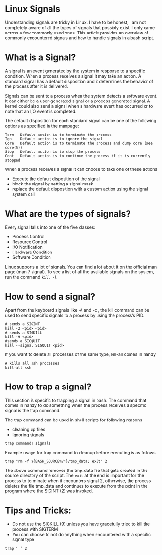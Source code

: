# Linux Signals
Understanding signals are tricky in Linux. I have to be honest, I am not completely aware of all the types of signals that possibly exist, I only came across a few commonly used ones. This article provides an overview of commonly encountered signals and how to handle signals in a bash script.

# What is a Signal?
A signal is an event generated by the system in response to a specific condition. When a process receives a signal it may take an action. A standard signal has a default disposition and it determines the behavior of the process after it is delivered.

Signals can be sent to a process when the system detects a software event. It can either be a user-generated signal or a process generated signal. A kernel could also send a signal when a hardware event has occurred or to note that an I/O event is completed.

The default disposition for each standard signal can be one of the following options as specified in the manpage:

```
Term   Default action is to terminate the process
Ign    Default action is to ignore the signal
Core   Default action is to terminate the process and dump core (see core(5))
Stop   Default action is to stop the process
Cont   Default action is to continue the process if it is currently stopped
```

When a process receives a signal it can choose to take one of these actions
- Execute the default disposition of the signal
- block the signal by setting a signal mask
- replace the default disposition with a custom action using the signal system call

# What are the types of signals?

Every signal falls into one of the five classes:
- Process Control
- Resource Control
- I/O Notification
- Hardware Condition
- Software Condition

Linux supports a lot of signals. You can find a lot about it on the official man page (man 7 signal). To see a list of all the available signals on the system, run the command `kill -l`

# How to send a signal?
Apart from the keyboard signals like <ctrl>+\ and <ctrl>-c , the kill command can be used to send specific signals to a process by using the process’s PID.
```
# sends a SIGINT
kill -2 <pid> <pid>
# sends a SIGKILL
kill -9 <pid>
#sends a SIGQUIT
kill --signal SIGQUIT <pid>
```
If you want to delete all processes of the same type, kill-all comes in handy
```
# kills all ssh processes
kill-all ssh
```

# How to trap a signal?
This section is specific to trapping a signal in bash. The command that comes in handy to do something when the process receives a specific signal is the trap command.

The trap command can be used in shell scripts for following reasons
- cleaning up files
- Ignoring signals

```
trap commands signals
```

Example usage for trap command to cleanup before executing is as follows
```
trap "rm -f ${BASH_SOURCE%/*}/tmp_data; exit" 2
```
The above command removes the tmp_data file that gets created in the source directory of the script. The `exit` at the end is important for the process to terminate when it encounters signal 2, otherwise, the process deletes the file tmp_data and continues to execute from the point in the program where the SIGINT (2) was invoked.

# Tips and Tricks:
- Do not use the SIGKILL (9) unless you have gracefully tried to kill the process with SIGTERM
- You can choose to not do anything when encountered with a specific signal type
```
trap ‘ ‘ 2
```